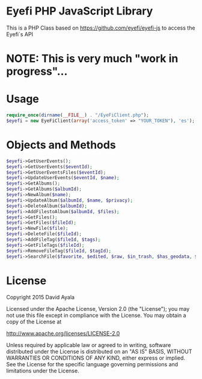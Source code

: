 # Eyefi PHP JavaScript Library
This is a PHP Class based on https://github.com/eyefi/eyefi-js to access the Eyefi´s API

# NOTE: This is very much "work in progress"...

# Usage
```php
require_once(dirname(__FILE__) . "/EyeFiClient.php");
$eyefi = new EyeFiClient(array('access_token' => "YOUR_TOKEN"), 'es');
```
# Objects and Methods
```php
$eyefi->GetUserEvents();
$eyefi->GetUserEvents($eventId);
$eyefi->GetUserEventsFiles($eventId);
$eyefi->UpdateUserEvents($eventId, $name);
$eyefi->GetAlbums();
$eyefi->GetAlbums($albumId);
$eyefi->NewAlbum($name);
$eyefi->UpdateAlbum($albumId, $name, $privacy);
$eyefi->DeleteAlbum($albumId);
$eyefi->AddFilestoAlbum($albumId, $files);
$eyefi->GetFiles();
$eyefi->GetFiles($fileId);
$eyefi->NewFile($file);
$eyefi->DeleteFile($fileId);
$eyefi->AddFileTag($fileId, $tags);
$eyefi->GetFileTags($fileId);
$eyefi->RemoveFileTag($fileId, $tagId);
$eyefi->SearchFile($favorite, $edited, $raw, $in_trash, $has_geodata, $geo_lat, $geo_lon, $geo_distance, $album_ids, $event_ids, $tag_ids, $camera, $date_from, $date_to, $created_from, $created_to, $page, $per_page, $sort, $order);
```

# License
Copyright 2015 David Ayala

Licensed under the Apache License, Version 2.0 (the "License");
you may not use this file except in compliance with the License.
You may obtain a copy of the License at

   http://www.apache.org/licenses/LICENSE-2.0

Unless required by applicable law or agreed to in writing, software
distributed under the License is distributed on an "AS IS" BASIS,
WITHOUT WARRANTIES OR CONDITIONS OF ANY KIND, either express or implied.
See the License for the specific language governing permissions and
limitations under the License.
